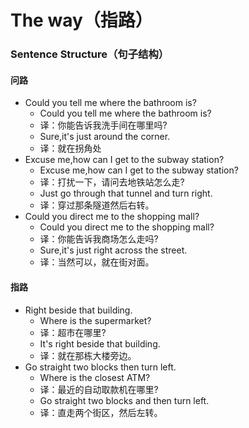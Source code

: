 # The way（指路）

### Sentence Structure（句子结构）

#### 问路

- Could you tell me where the bathroom is?
  - Could you tell me where the bathroom is?
  - 译：你能告诉我洗手间在哪里吗?
  - Sure,it's just around the corner.
  - 译：就在拐角处
- Excuse me,how can I get to the subway station?
  - Excuse me,how can I get to the subway station?
  - 译：打扰一下，请问去地铁站怎么走?
  - Just go through that tunnel and turn right.
  - 译：穿过那条隧道然后右转。
- Could you direct me to the shopping mall?
  - Could you direct me to the shopping mall?
  - 译：你能告诉我商场怎么走吗?
  - Sure,it's just right across the street.
  - 译：当然可以，就在街对面。

#### 指路

- Right beside that building.
  - Where is the supermarket?
  - 译：超市在哪里?
  - It's right beside that building.
  - 译：就在那栋大楼旁边。
- Go straight two blocks then turn left.
  - Where is the closest ATM?
  - 译：最近的自动取款机在哪里?
  - Go straight two blocks and then turn left.
  - 译：直走两个街区，然后左转。
